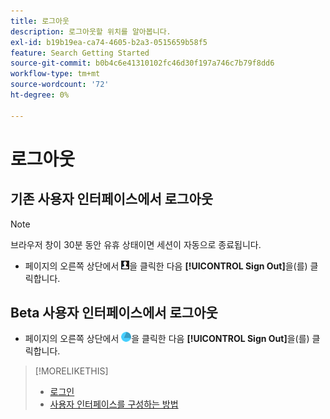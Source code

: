 ```yaml
---
title: 로그아웃
description: 로그아웃할 위치를 알아봅니다.
exl-id: b19b19ea-ca74-4605-b2a3-0515659b58f5
feature: Search Getting Started
source-git-commit: b0b4c6e41310102fc46d30f197a746c7b79f8dd6
workflow-type: tm+mt
source-wordcount: '72'
ht-degree: 0%

---
```


# 로그아웃

## 기존 사용자 인터페이스에서 로그아웃

>[!NOTE]
>
>브라우저 창이 30분 동안 유휴 상태이면 세션이 자동으로 종료됩니다.

* 페이지의 오른쪽 상단에서 ![사용자 프로필](/help/search-social-commerce/assets/user-profile.png "사용자 프로필")을 클릭한 다음 **[!UICONTROL Sign Out]**&#x200B;을(를) 클릭합니다.

## Beta 사용자 인터페이스에서 로그아웃

* 페이지의 오른쪽 상단에서 ![계정](/help/search-social-commerce/assets/account.png "계정")을 클릭한 다음 **[!UICONTROL Sign Out]**&#x200B;을(를) 클릭합니다.

>[!MORELIKETHIS]
>
>* [로그인](sign-in.md)
>* [사용자 인터페이스를 구성하는 방법](user-interface.md)

